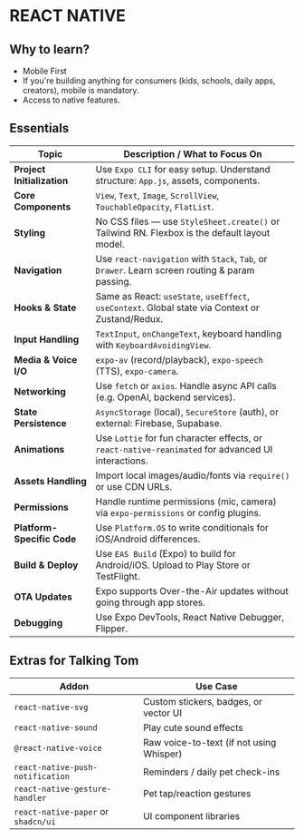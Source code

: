 # REACT NATIVE

## Why to learn? 

- Mobile First
- If you're building anything for consumers (kids, schools, daily apps, creators), mobile is mandatory.
- Access to native features.

## Essentials

| **Topic**                  | **Description / What to Focus On**                                                                 |
| -------------------------- | -------------------------------------------------------------------------------------------------- |
| **Project Initialization** | Use `Expo CLI` for easy setup. Understand structure: `App.js`, assets, components.                 |
| **Core Components**        | `View`, `Text`, `Image`, `ScrollView`, `TouchableOpacity`, `FlatList`.                             |
| **Styling**                | No CSS files — use `StyleSheet.create()` or Tailwind RN. Flexbox is the default layout model.      |
| **Navigation**             | Use `react-navigation` with `Stack`, `Tab`, or `Drawer`. Learn screen routing & param passing.     |
| **Hooks & State**          | Same as React: `useState`, `useEffect`, `useContext`. Global state via Context or Zustand/Redux.   |
| **Input Handling**         | `TextInput`, `onChangeText`, keyboard handling with `KeyboardAvoidingView`.                        |
| **Media & Voice I/O**      | `expo-av` (record/playback), `expo-speech` (TTS), `expo-camera`.                                   |
| **Networking**             | Use `fetch` or `axios`. Handle async API calls (e.g. OpenAI, backend services).                    |
| **State Persistence**      | `AsyncStorage` (local), `SecureStore` (auth), or external: Firebase, Supabase.                     |
| **Animations**             | Use `Lottie` for fun character effects, or `react-native-reanimated` for advanced UI interactions. |
| **Assets Handling**        | Import local images/audio/fonts via `require()` or use CDN URLs.                                   |
| **Permissions**            | Handle runtime permissions (mic, camera) via `expo-permissions` or config plugins.                 |
| **Platform-Specific Code** | Use `Platform.OS` to write conditionals for iOS/Android differences.                               |
| **Build & Deploy**         | Use `EAS Build` (Expo) to build for Android/iOS. Upload to Play Store or TestFlight.               |
| **OTA Updates**            | Expo supports Over-the-Air updates without going through app stores.                               |
| **Debugging**              | Use Expo DevTools, React Native Debugger, Flipper.                                                 |

## Extras for Talking Tom

| **Addon**                           | **Use Case**                             |
| ----------------------------------- | ---------------------------------------- |
| `react-native-svg`                  | Custom stickers, badges, or vector UI    |
| `react-native-sound`                | Play cute sound effects                  |
| `@react-native-voice`               | Raw voice-to-text (if not using Whisper) |
| `react-native-push-notification`    | Reminders / daily pet check-ins          |
| `react-native-gesture-handler`      | Pet tap/reaction gestures                |
| `react-native-paper` or `shadcn/ui` | UI component libraries                   |

